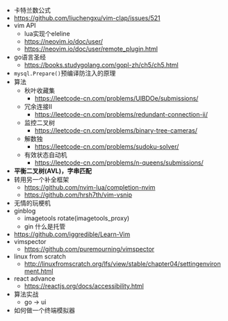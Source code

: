 - 卡特兰数公式
- https://github.com/liuchengxu/vim-clap/issues/521
- vim API
    * lua实现个eleline
    * https://neovim.io/doc/user/
    * https://neovim.io/doc/user/remote_plugin.html
- go语言圣经
    * https://books.studygolang.com/gopl-zh/ch5/ch5.html
- `mysql.Prepare()`预编译防注入的原理
- 算法
    * 秋叶收藏集
        * https://leetcode-cn.com/problems/UlBDOe/submissions/
    * 冗余连接II
        + https://leetcode-cn.com/problems/redundant-connection-ii/
    * 监控二叉树
        + https://leetcode-cn.com/problems/binary-tree-cameras/
    * 解数独
        + https://leetcode-cn.com/problems/sudoku-solver/
    * 有效状态自动机
        + https://leetcode-cn.com/problems/n-queens/submissions/
- **平衡二叉树(AVL)，字串匹配**
- 转用另一个补全框架
    * https://github.com/nvim-lua/completion-nvim
    * https://github.com/hrsh7th/vim-vsnip
- 无情的玩梗机
- ginblog
    * imagetools rotate(imagetools\_proxy)
    * gin 什么是托管
- https://github.com/iggredible/Learn-Vim
- vimspector
    * https://github.com/puremourning/vimspector
- linux from scratch
    * http://linuxfromscratch.org/lfs/view/stable/chapter04/settingenvironment.html
- react advance
    * https://reactjs.org/docs/accessibility.html
- 算法实战
    * go -> ui
- 如何做一个终端模拟器
